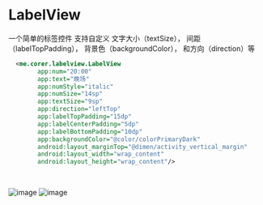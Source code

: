 # LabelView
一个简单的标签控件
支持自定义
文字大小（textSize），
间距（labelTopPadding），
背景色（backgroundColor），
和方向（direction）等
```xml  
  <me.corer.labelview.LabelView
        app:num="20:00"
        app:text="晚场"
        app:numStyle="italic"
        app:numSize="14sp"
        app:textSize="9sp"
        app:direction="leftTop"
        app:labelTopPadding="15dp"
        app:labelCenterPadding="5dp"
        app:labelBottomPadding="10dp"
        app:backgroundColor="@color/colorPrimaryDark"
        android:layout_marginTop="@dimen/activity_vertical_margin"
        android:layout_width="wrap_content"
        android:layout_height="wrap_content"/>
        
   
```

![image](https://github.com/corerzhang/LabelView/raw/master/screenshots/Screenshot_01.png)
![image](https://github.com/corerzhang/LabelView/raw/master/screenshots/Screenshot_02.png)




